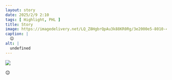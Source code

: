 ```yaml
---
layout: story
date: 2025/2/9 2:10
tags: [ Highlight, PHL ]
title: Story
image: https://imagedelivery.net/LQ_Z8HgbrQpAu3k88KR0Rg/3e2000e5-8010-428d-ef4a-d6fbe5cf0a00/public
caption: |
  😌
alt: |
  undefined
---
```



![](https://imagedelivery.net/LQ_Z8HgbrQpAu3k88KR0Rg/3e2000e5-8010-428d-ef4a-d6fbe5cf0a00/public)

😌
